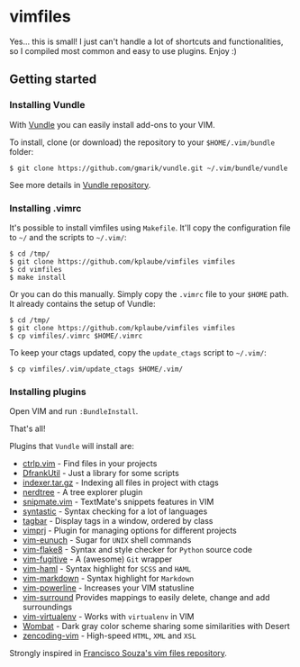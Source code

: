 vimfiles
========

Yes... this is small! I just can't handle a lot of shortcuts and
functionalities, so I compiled most common and easy to use plugins. Enjoy :)

Getting started
---------------

### Installing Vundle

With [Vundle](https://github.com/gmarik/vundle) you can easily install
add-ons to your VIM.

To install, clone (or download) the repository to your `$HOME/.vim/bundle` folder:

    $ git clone https://github.com/gmarik/vundle.git ~/.vim/bundle/vundle

See more details in [Vundle repository](https://github.com/gmarik/vundle).

### Installing .vimrc

It's possible to install vimfiles using `Makefile`. It'll copy the
configuration file to `~/` and the scripts to `~/.vim/`:

    $ cd /tmp/
    $ git clone https://github.com/kplaube/vimfiles vimfiles
    $ cd vimfiles
    $ make install

Or you can do this manually. Simply copy the `.vimrc` file to your `$HOME` path.
It already contains the setup of Vundle:

    $ cd /tmp/
    $ git clone https://github.com/kplaube/vimfiles vimfiles
    $ cp vimfiles/.vimrc $HOME/.vimrc

To keep your ctags updated, copy the `update_ctags` script to `~/.vim/`:

    $ cp vimfiles/.vim/update_ctags $HOME/.vim/

### Installing plugins

Open VIM and run `:BundleInstall`.

That's all!

Plugins that `Vundle` will install are:

* [ctrlp.vim](https://github.com/kien/ctrlp.vim) - Find files in your projects
* [DfrankUtil](https://github.com/vim-scripts/DfrankUtil) - Just a library for some scripts
* [indexer.tar.gz](https://github.com/vim-scripts/indexer.tar.gz) - Indexing all files in project with ctags
* [nerdtree](https://github.com/scrooloose/nerdtree) - A tree explorer plugin
* [snipmate.vim](https://github.com/kplaube/snipmate.vim) - TextMate's snippets features in VIM
* [syntastic](https://github.com/scrooloose/syntastic) - Syntax checking for a lot of languages
* [tagbar](https://github.com/majutsushi/tagbar)  - Display tags in a window, ordered by class
* [vimprj](https://github.com/vim-scripts/vimprj) - Plugin for managing options for different projects
* [vim-eunuch](https://github.com/tpope/vim-eunuch) - Sugar for `UNIX` shell commands
* [vim-flake8](https://github.com/nvie/vim-flake8) - Syntax and style checker for `Python` source code
* [vim-fugitive](https://github.com/tpope/vim-fugitive) - A (awesome) `Git` wrapper
* [vim-haml](https://github.com/tpope/vim-haml) - Syntax highlight for `SCSS` and `HAML`
* [vim-markdown](https://github.com/tpope/vim-markdown) - Syntax highlight for `Markdown`
* [vim-powerline](https://github.com/Lokaltog/vim-powerline) - Increases your VIM statusline
* [vim-surround](https://github.com/tpope/vim-surround) Provides mappings to easily delete, change and add surroundings
* [vim-virtualenv](https://github.com/jmcantrell/vim-virtualenv) - Works with `virtualenv` in VIM
* [Wombat](https://github.com/vim-scripts/Wombat) - Dark gray color scheme sharing some similarities with Desert
* [zencoding-vim](https://github.com/mattn/zencoding-vim) - High-speed `HTML`, `XML` and `XSL`


Strongly inspired in [Francisco Souza's vim files repository](https://github.com/fsouza/vimfiles).
